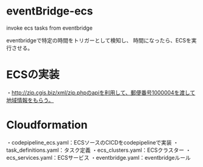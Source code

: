 # eventBridge-ecs
invoke ecs tasks from eventbridge

eventbridgeで特定の時間をトリガーとして検知し、
時間になったら、ECSを実行させる。

# ECSの実装
・http://zip.cgis.biz/xml/zip.phpのapiを利用して、郵便番号1000004を渡して地域情報をもらう。

# Cloudformation
・codepipeline_ecs.yaml：ECSソースのCICDをcodepipelineで実装
・task_definitions.yaml：タスク定義
・ecs_clusters.yaml：ECSクラスター
・ecs_services.yaml：ECSサービス
・eventbridge.yaml：eventbridgeルール
